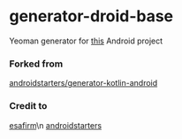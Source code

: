 # generator-droid-base

Yeoman generator for [this](https://github.com/aldyaz/skeleton-android-project) Android project

### Forked from
[androidstarters/generator-kotlin-android](https://github.com/androidstarters/generator-kotlin-android)

### Credit to
[esafirm](https://github.com/esafirm)\n
[androidstarters](https://github.com/androidstarters)